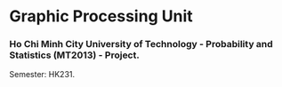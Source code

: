 # Graphic Processing Unit

### Ho Chi Minh City University of Technology - Probability and Statistics (MT2013) - Project.
Semester: HK231.
